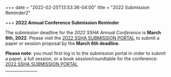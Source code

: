 +++
date = "2022-02-25T13:53:36-04:00"
title = "2022 Submission Reminder2"

+++
**2022 Annual Conference Submission Reminder**

The submission deadline for the _2022 SSHA Annual Conference_ is **March 6th, 2022**. Please visit the <a href="http://ssha2022.ssha.org/" target="_blank">2022 SSHA SUBMISSION PORTAL</a> to submit a paper or session proposal by the **March 6th deadline**.<br />  

**Please note**: you must first log in to the submission portal in order to submit a paper, a full session, or a book session/roundtable for the conference: 
<a href="http://ssha2022.ssha.org/" target="_blank">2022 SSHA SUBMISSION PORTAL</a>
<br /><hr width="100">
